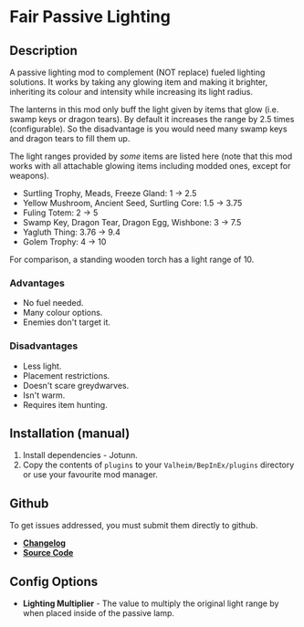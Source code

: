 ﻿# Fair Passive Lighting

## Description
A passive lighting mod to complement (NOT replace) fueled lighting solutions. It works by taking any glowing item and making it brighter, inheriting its colour and intensity while increasing its light radius.

The lanterns in this mod only buff the light given by items that glow (i.e. swamp keys or dragon tears). By default it increases the range by 2.5 times (configurable). So the disadvantage is you would need many swamp keys and dragon tears to fill them up.

The light ranges provided by *some* items are listed here (note that this mod works with all attachable glowing items including modded ones, except for weapons).

- Surtling Trophy, Meads, Freeze Gland: 1 -> 2.5
- Yellow Mushroom, Ancient Seed, Surtling Core: 1.5 -> 3.75
- Fuling Totem: 2 -> 5
- Swamp Key, Dragon Tear, Dragon Egg, Wishbone: 3 -> 7.5
- Yagluth Thing: 3.76 -> 9.4
- Golem Trophy: 4 -> 10

For comparison, a standing wooden torch has a light range of 10.

### Advantages
- No fuel needed.
- Many colour options.
- Enemies don't target it.

### Disadvantages
- Less light.
- Placement restrictions.
- Doesn't scare greydwarves.
- Isn't warm.
- Requires item hunting.

## Installation (manual)
1. Install dependencies - Jotunn.
2. Copy the contents of `plugins` to your `Valheim/BepInEx/plugins` directory or use your favourite mod manager.

## Github
To get issues addressed, you must submit them directly to github.

- **[Changelog](https://github.com/heinermann/Valheim_mods/blob/main/FairPassiveLighting/CHANGELOG.md)**
- **[Source Code](https://github.com/heinermann/Valheim_mods/tree/main/FairPassiveLighting)**

## Config Options

- **Lighting Multiplier** - The value to multiply the original light range by when placed inside of the passive lamp.
